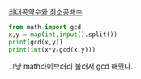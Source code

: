 [최대공약수와 최소공배수](https://www.acmicpc.net/problem/2609)
```python
from math import gcd
x,y = map(int,input().split())
print(gcd(x,y))
print(int(x*y/gcd(x,y)))
```

그냥 math라이브러리 불러서 gcd 해줬다.